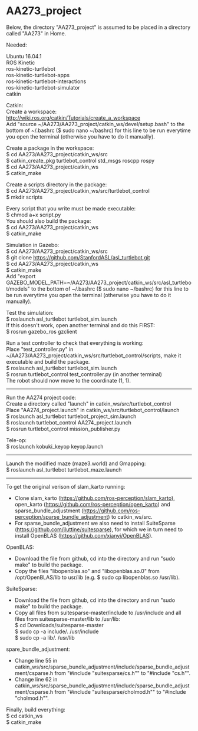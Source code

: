 # AA273_project

Below, the directory "AA273_project" is assumed to be placed in a directory called "AA273" in Home.  

Needed:  

Ubuntu 16.04.1  
ROS Kinetic  
ros-kinetic-turtlebot  
ros-kinetic-turtlebot-apps  
ros-kinetic-turtlebot-interactions  
ros-kinetic-turtlebot-simulator  
catkin

Catkin:  
Create a workspace:  
http://wiki.ros.org/catkin/Tutorials/create_a_workspace  
Add "source ~/AA273/AA273_project/catkin_ws/devel/setup.bash" to the bottom of ~/.bashrc ($ sudo nano ~/bashrc) for this line to be run everytime you open the terminal (otherwise you have to do it manually).  

Create a package in the workspace:  
$ cd AA273/AA273_project/catkin_ws/src  
$ catkin_create_pkg turtlebot_control std_msgs roscpp rospy  
$ cd AA273/AA273_project/catkin_ws  
$ catkin_make   

Create a scripts directory in the package:  
$ cd AA273/AA273_project/catkin_ws/src/turtlebot_control  
$ mkdir scripts  

Every script that you write must be made executable:  
$ chmod a+x script.py    
You should also build the package:  
$ cd AA273/AA273_project/catkin_ws  
$ catkin_make  

Simulation in Gazebo:  
$ cd AA273/AA273_project/catkin_ws/src  
$ git clone https://github.com/StanfordASL/asl_turtlebot.git  
$ cd AA273/AA273_project/catkin_ws    
$ catkin_make  
Add "export GAZEBO_MODEL_PATH=~/AA273/AA273_project/catkin_ws/src/asl_turtlebot/models" to the bottom of ~/.bashrc ($ sudo nano ~/bashrc) for this line to be run everytime you open the terminal (otherwise you have to do it manually).  

Test the simulation:  
$ roslaunch asl_turtlebot turtlebot_sim.launch  
If this doesn't work, open another terminal and do this FIRST:  
$ rosrun gazebo_ros gzclient  

Run a test controller to check that everything is working:  
Place "test_controller.py" in ~/AA273/AA273_project/catkin_ws/src/turtlebot_control/scripts, make it executable and build the package.  
$ roslaunch asl_turtlebot turtlebot_sim.launch  
$ rosrun turtlebot_control test_controller.py (in another terminal)  
The robot should now move to the coordinate (1, 1). 

*******

Run the AA274 project code:  
Create a directory called "launch" in catkin_ws/src/turtlebot_control  
Place "AA274_project.launch" in catkin_ws/src/turtlebot_control/launch  
$ roslaunch asl_turtlebot turtlebot_project_sim.launch  
$ roslaunch turtlebot_control AA274_project.launch  
$ rosrun turtlebot_control mission_publisher.py  

Tele-op:  
$ roslaunch kobuki_keyop keyop.launch  

*****

Launch the modified maze (maze3.world) and Gmapping:  
$ roslaunch asl_turtlebot turtlebot_maze.launch

**** 

To get the original verison of slam_karto running:  
- Clone slam_karto (https://github.com/ros-perception/slam_karto), open_karto (https://github.com/ros-perception/open_karto) and sparse_bundle_adjustment (https://github.com/ros-perception/sparse_bundle_adjustment) to catkin_ws/src.  
- For sparse_bundle_adjustment we also need to install SuiteSparse (https://github.com/jluttine/suitesparse), for which we in turn need to install OpenBLAS (https://github.com/xianyi/OpenBLAS).  

OpenBLAS:  
- Download the file from github, cd into the directory and run "sudo make" to build the package.
- Copy the files "libopenblas.so" and "libopenblas.so.0" from /opt/OpenBLAS/lib to usr/lib (e.g. $ sudo cp libopenblas.so /usr/lib).  

SuiteSparse:  
- Download the file from github, cd into the directory and run "sudo make" to build the package.
- Copy all files from suitesparse-master/include to /usr/include and all files from suitesparse-master/lib to /usr/lib:  
$ cd Downloads/suitesparse-master  
$ sudo cp -a include/. /usr/include  
$ sudo cp -a lib/. /usr/lib  

spare_bundle_adjustment:  
- Change line 55 in catkin_ws/src/sparse_bundle_adjustment/include/sparse_bundle_adjustment/csparse.h from "#include "suitesparse/cs.h"" to "#include "cs.h"".  
- Change line 62 in catkin_ws/src/sparse_bundle_adjustment/include/sparse_bundle_adjustment/csparse.h from "#include "suitesparse/cholmod.h"" to "#include "cholmod.h"".  

Finally, build everything:  
$ cd catkin_ws  
$ catkin_make   


